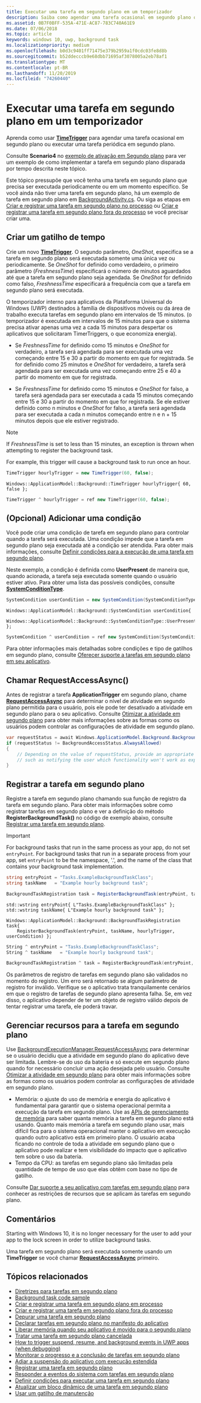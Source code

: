 ```yaml
---
title: Executar uma tarefa em segundo plano em um temporizador
description: Saiba como agendar uma tarefa ocasional em segundo plano ou executar uma tarefa periódica em segundo plano.
ms.assetid: 0B7F0BFF-535A-471E-AC87-783C740A61E9
ms.date: 07/06/2018
ms.topic: article
keywords: windows 10, uwp, background task
ms.localizationpriority: medium
ms.openlocfilehash: b0d3c9401ff71475e379b2959a1f0cdc03fe8d8b
ms.sourcegitcommit: b52ddecccb9e68dbb71695af3078005a2eb78af1
ms.translationtype: MT
ms.contentlocale: pt-BR
ms.lasthandoff: 11/20/2019
ms.locfileid: "74260440"
---
```

# <a name="run-a-background-task-on-a-timer"></a>Executar uma tarefa em segundo plano em um temporizador

Aprenda como usar [**TimeTrigger**](https://docs.microsoft.com/uwp/api/Windows.ApplicationModel.Background.TimeTrigger) para agendar uma tarefa ocasional em segundo plano ou executar uma tarefa periódica em segundo plano.

Consulte **Scenario4** no [exemplo de ativação em Segundo plano](https://github.com/Microsoft/Windows-universal-samples/tree/master/Samples/BackgroundActivation) para ver um exemplo de como implementar a tarefa em segundo plano disparada por tempo descrita neste tópico.

Este tópico pressupõe que você tenha uma tarefa em segundo plano que precisa ser executada periodicamente ou em um momento específico. Se você ainda não tiver uma tarefa em segundo plano, há um exemplo de tarefa em segundo plano em [BackgroundActivity.cs](https://github.com/Microsoft/Windows-universal-samples/blob/master/Samples/BackgroundActivation/cs/BackgroundActivity.cs). Ou siga as etapas em [Criar e registrar uma tarefa em segundo plano no processo](create-and-register-an-inproc-background-task.md) ou [Criar e registrar uma tarefa em segundo plano fora do processo](create-and-register-a-background-task.md) se você precisar criar uma.

## <a name="create-a-time-trigger"></a>Criar um gatilho de tempo

Crie um novo [**TimeTrigger**](https://docs.microsoft.com/uwp/api/Windows.ApplicationModel.Background.TimeTrigger). O segundo parâmetro, *OneShot*, especifica se a tarefa em segundo plano será executada somente uma única vez ou periodicamente. Se *OneShot* for definido como verdadeiro, o primeiro parâmetro (*FreshnessTime*) especificará o número de minutos aguardados até que a tarefa em segundo plano seja agendada. Se *OneShot* for definido como falso, *FreshnessTime* especificará a frequência com que a tarefa em segundo plano será executada.

O temporizador interno para aplicativos da Plataforma Universal do Windows (UWP) destinados à família de dispositivos móveis ou da área de trabalho executa tarefas em segundo plano em intervalos de 15 minutos. (o temporizador é executada em intervalos de 15 minutos para que o sistema precisa ativar apenas uma vez a cada 15 minutos para despertar os aplicativos que solicitaram TimerTriggers, o que economiza energia).

- Se *FreshnessTime* for definido como 15 minutos e *OneShot* for verdadeiro, a tarefa será agendada para ser executada uma vez começando entre 15 e 30 a partir do momento em que for registrada. Se for definido como 25 minutos e *OneShot* for verdadeiro, a tarefa será agendada para ser executada uma vez começando entre 25 e 40 a partir do momento em que for registrada.

- Se *FreshnessTime* for definido como 15 minutos e *OneShot* for falso, a tarefa será agendada para ser executada a cada 15 minutos começando entre 15 e 30 a partir do momento em que for registrada. Se ele estiver definido como n minutos e *OneShot* for falso, a tarefa será agendada para ser executada a cada n minutos começando entre n e n + 15 minutos depois que ele estiver registrado.

> [!NOTE]
> If *FreshnessTime* is set to less than 15 minutes, an exception is thrown when attempting to register the background task.

For example, this trigger will cause a background task to run once an hour.

```cs
TimeTrigger hourlyTrigger = new TimeTrigger(60, false);
```

```cppwinrt
Windows::ApplicationModel::Background::TimeTrigger hourlyTrigger{ 60, false };
```

```cpp
TimeTrigger ^ hourlyTrigger = ref new TimeTrigger(60, false);
```

## <a name="optional-add-a-condition"></a>(Opcional) Adicionar uma condição

Você pode criar uma condição de tarefa em segundo plano para controlar quando a tarefa será executada. Uma condição impede que a tarefa em segundo plano seja executada até a condição ser atendida. Para obter mais informações, consulte [Definir condições para a execução de uma tarefa em segundo plano](set-conditions-for-running-a-background-task.md).

Neste exemplo, a condição é definida como **UserPresent** de maneira que, quando acionada, a tarefa seja executada somente quando o usuário estiver ativo. Para obter uma lista das possíveis condições, consulte [**SystemConditionType**](https://docs.microsoft.com/uwp/api/Windows.ApplicationModel.Background.SystemConditionType).

```cs
SystemCondition userCondition = new SystemCondition(SystemConditionType.UserPresent);
```

```cppwinrt
Windows::ApplicationModel::Background::SystemCondition userCondition{
    Windows::ApplicationModel::Background::SystemConditionType::UserPresent };
```

```cpp
SystemCondition ^ userCondition = ref new SystemCondition(SystemConditionType::UserPresent);
```

Para obter informações mais detalhadas sobre condições e tipo de gatilhos em segundo plano, consulte [Oferecer suporte a tarefas em segundo plano em seu aplicativo](support-your-app-with-background-tasks.md).

##  <a name="call-requestaccessasync"></a>Chamar RequestAccessAsync()

Antes de registrar a tarefa **ApplicationTrigger** em segundo plano, chame [**RequestAccessAsync**](https://docs.microsoft.com/uwp/api/windows.applicationmodel.background.backgroundexecutionmanager.requestaccessasync) para determinar o nível de atividade em segundo plano permitida para o usuário, pois ele pode ter desativado a atividade em segundo plano para o seu aplicativo. Consulte [Otimizar a atividade em segundo plano](https://docs.microsoft.com/windows/uwp/debug-test-perf/optimize-background-activity) para obter mais informações sobre as formas como os usuários podem controlar as configurações de atividade em segundo plano.

```cs
var requestStatus = await Windows.ApplicationModel.Background.BackgroundExecutionManager.RequestAccessAsync();
if (requestStatus != BackgroundAccessStatus.AlwaysAllowed)
{
    // Depending on the value of requestStatus, provide an appropriate response
    // such as notifying the user which functionality won't work as expected
}
```

## <a name="register-the-background-task"></a>Registrar a tarefa em segundo plano

Registre a tarefa em segundo plano chamando sua função de registro da tarefa em segundo plano. Para obter mais informações sobre como registrar tarefas em segundo plano e ver a definição do método **RegisterBackgroundTask()** no código de exemplo abaixo, consulte [Registrar uma tarefa em segundo plano](register-a-background-task.md).

> [!IMPORTANT]
> For background tasks that run in the same process as your app, do not set `entryPoint`. For background tasks that run in a separate process from your app, set `entryPoint` to be the namespace, '.', and the name of the class that contains your background task implementation.

```cs
string entryPoint = "Tasks.ExampleBackgroundTaskClass";
string taskName   = "Example hourly background task";

BackgroundTaskRegistration task = RegisterBackgroundTask(entryPoint, taskName, hourlyTrigger, userCondition);
```

```cppwinrt
std::wstring entryPoint{ L"Tasks.ExampleBackgroundTaskClass" };
std::wstring taskName{ L"Example hourly background task" };

Windows::ApplicationModel::Background::BackgroundTaskRegistration task{
    RegisterBackgroundTask(entryPoint, taskName, hourlyTrigger, userCondition) };
```

```cpp
String ^ entryPoint = "Tasks.ExampleBackgroundTaskClass";
String ^ taskName   = "Example hourly background task";

BackgroundTaskRegistration ^ task = RegisterBackgroundTask(entryPoint, taskName, hourlyTrigger, userCondition);
```

Os parâmetros de registro de tarefas em segundo plano são validados no momento do registro. Um erro será retornado se algum parâmetro de registro for inválido. Verifique se o aplicativo trata tranquilamente cenários em que o registro de tarefas de segundo plano apresenta falha. Se, em vez disso, o aplicativo depender de ter um objeto de registro válido depois de tentar registrar uma tarefa, ele poderá travar.

## <a name="manage-resources-for-your-background-task"></a>Gerenciar recursos para a tarefa em segundo plano

Use [BackgroundExecutionManager.RequestAccessAsync](https://docs.microsoft.com/uwp/api/windows.applicationmodel.background.backgroundexecutionmanager) para determinar se o usuário decidiu que a atividade em segundo plano do aplicativo deve ser limitada. Lembre-se do uso da bateria e só execute em segundo plano quando for necessário concluir uma ação desejada pelo usuário. Consulte [Otimizar a atividade em segundo plano](https://docs.microsoft.com/windows/uwp/debug-test-perf/optimize-background-activity) para obter mais informações sobre as formas como os usuários podem controlar as configurações de atividade em segundo plano.

- Memória: o ajuste do uso de memória e energia do aplicativo é fundamental para garantir que o sistema operacional permita a execução da tarefa em segundo plano. Use as [APIs de gerenciamento de memória](https://docs.microsoft.com/uwp/api/windows.system.memorymanager) para saber quanta memória a tarefa em segundo plano está usando. Quanto mais memória a tarefa em segundo plano usar, mais difícil fica para o sistema operacional manter o aplicativo em execução quando outro aplicativo está em primeiro plano. O usuário acaba ficando no controle de toda a atividade em segundo plano que o aplicativo pode realizar e tem visibilidade do impacto que o aplicativo tem sobre o uso da bateria.  
- Tempo da CPU: as tarefas em segundo plano são limitadas pela quantidade de tempo de uso que elas obtêm com base no tipo de gatilho.

Consulte [Dar suporte a seu aplicativo com tarefas em segundo plano](support-your-app-with-background-tasks.md) para conhecer as restrições de recursos que se aplicam às tarefas em segundo plano.

## <a name="remarks"></a>Comentários

Starting with Windows 10, it is no longer necessary for the user to add your app to the lock screen in order to utilize background tasks.

Uma tarefa em segundo plano será executada somente usando um **TimeTrigger** se você chamar [**RequestAccessAsync**](https://docs.microsoft.com/uwp/api/windows.applicationmodel.background.backgroundexecutionmanager.requestaccessasync) primeiro.

## <a name="related-topics"></a>Tópicos relacionados

* [Diretrizes para tarefas em segundo plano](guidelines-for-background-tasks.md)
* [Background task code sample](https://github.com/Microsoft/Windows-universal-samples/tree/master/Samples/BackgroundTask)
* [Criar e registrar uma tarefa em segundo plano em processo](create-and-register-an-inproc-background-task.md)
* [Criar e registrar uma tarefa em segundo plano fora do processo](create-and-register-a-background-task.md)
* [Depurar uma tarefa em segundo plano](debug-a-background-task.md)
* [Declarar tarefas em segundo plano no manifesto do aplicativo](declare-background-tasks-in-the-application-manifest.md)
* [Liberar memória quando seu aplicativo é movido para o segundo plano](reduce-memory-usage.md)
* [Tratar uma tarefa em segundo plano cancelada](handle-a-cancelled-background-task.md)
* [How to trigger suspend, resume, and background events in UWP apps (when debugging)](https://msdn.microsoft.com/library/windows/apps/hh974425(v=vs.110).aspx)
* [Monitorar o progresso e a conclusão de tarefas em segundo plano](monitor-background-task-progress-and-completion.md)
* [Adiar a suspensão do aplicativo com execução estendida](run-minimized-with-extended-execution.md)
* [Registrar uma tarefa em segundo plano](register-a-background-task.md)
* [Responder a eventos do sistema com tarefas em segundo plano](respond-to-system-events-with-background-tasks.md)
* [Definir condições para executar uma tarefa em segundo plano](set-conditions-for-running-a-background-task.md)
* [Atualizar um bloco dinâmico de uma tarefa em segundo plano](update-a-live-tile-from-a-background-task.md)
* [Usar um gatilho de manutenção](use-a-maintenance-trigger.md)
